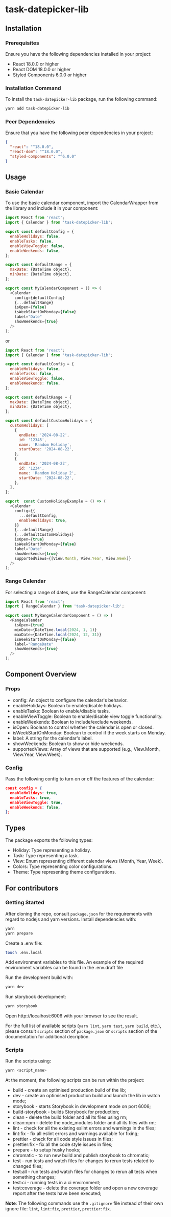 # task-datepicker-lib

## Installation

### Prerequisites

Ensure you have the following dependencies installed in your project:

- React 18.0.0 or higher
- React DOM 18.0.0 or higher
- Styled Components 6.0.0 or higher

### Installation Command

To install the `task-datepicker-lib` package, run the following command:

```bash
yarn add task-datepicker-lib
```

### Peer Dependencies

Ensure that you have the following peer dependencies in your project:

```json
{
  "react": "^18.0.0",
  "react-dom": "^18.0.0",
  "styled-components": "^6.0.0"
}
```

## Usage

### Basic Calendar

To use the basic calendar component, import the CalendarWrapper from the library and include it in your component:

```js
import React from 'react';
import { Calendar } from 'task-datepicker-lib';

export const defaultConfig = {
  enableHolidays: false,
  enableTasks: false,
  enableViewToggle: false,
  enableWeekends: false,
};

export const defaultRange = {
  maxDate: {DateTime object},
  minDate: {DateTime object},
};

export const MyCalendarComponent = () => (
  <Calendar
    config={defaultConfig}
    {...defaultRange}
    isOpen={false}
    isWeekStartOnMonday={false}
    label="Date"
    showWeekends={true}
  />
);
```

or

```js
import React from 'react';
import { Calendar } from 'task-datepicker-lib';

export const defaultConfig = {
  enableHolidays: false,
  enableTasks: false,
  enableViewToggle: false,
  enableWeekends: false,
};

export const defaultRange = {
  maxDate: {DateTime object},
  minDate: {DateTime object},
};

export const defaultCustomHolidays = {
  customHolidays: [
    {
      endDate: '2024-08-22',
      id: '12345',
      name: 'Random Holiday',
      startDate: '2024-08-22',
    },
    {
      endDate: '2024-08-22',
      id: '1234',
      name: 'Random Holiday 2',
      startDate: '2024-08-22',
    },
  ],
};

export  const CustomHolidayExample = () => (
  <Calendar
    config={{
      ...defaultConfig,
      enableHolidays: true,
    }}
    {...defaultRange}
    {...defaultCustomHolidays}
    isOpen={true}
    isWeekStartOnMonday={false}
    label="Date"
    showWeekends={true}
    supportedViews={[View.Month, View.Year, View.Week]}
  />
);
```

### Range Calendar

For selecting a range of dates, use the RangeCalendar component:

```js
import React from 'react';
import { RangeCalendar } from 'task-datepicker-lib';

export const MyRangeCalendarComponent = () => (
  <RangeCalendar
    isOpen={true}
    minDate={DateTime.local(2024, 1, 1)}
    maxDate={DateTime.local(2024, 12, 31)}
    isWeekStartOnMonday={false}
    label="RangeDate"
    showWeekends={true}
  />
);
```

## Component Overview

### Props

- config: An object to configure the calendar's behavior.
- enableHolidays: Boolean to enable/disable holidays.
- enableTasks: Boolean to enable/disable tasks.
- enableViewToggle: Boolean to enable/disable view toggle functionality.
- enableWeekends: Boolean to include/exclude weekends.
- isOpen: Boolean to control whether the calendar is open or closed.
- isWeekStartOnMonday: Boolean to control if the week starts on Monday.
- label: A string for the calendar's label.
- showWeekends: Boolean to show or hide weekends.
- supportedViews: Array of views that are supported (e.g., View.Month, View.Year, View.Week).

### Config

Pass the following config to turn on or off the features of the calendar:

```json
const config = {
  enableHolidays: true,
  enableTasks: true,
  enableViewToggle: true,
  enableWeekends: false,
};
```

## Types

The package exports the following types:

- Holiday: Type representing a holiday.
- Task: Type representing a task.
- View: Enum representing different calendar views (Month, Year, Week).
- Colors: Type representing color configurations.
- Theme: Type representing theme configurations.

## For contributors

### Getting Started

After cloning the repo, consult `package.json` for the requirements with regard to nodejs and yarn versions.
Install dependencies with:

```bash
yarn
yarn prepare
```

Create a .env file:

```bash
touch .env.local
```

Add environment variables to this file. An example of the required environment variables can be found in the .env.draft file

Run the development build with:

```bash
yarn dev
```

Run storybook development:

```bash
yarn storybook
```

Open http://localhost:6006 with your browser to see the result.

For the full list of available scripts (`yarn lint`, `yarn test`, `yarn build`, etc.), please consult `scripts` section of `package.json` or `scripts` section of the documentation for additional decription.

### Scripts

Run the scripts using:

```bash
yarn <script_name>
```

At the moment, the following scripts can be run within the project:

- build - create an optimised production build of the lib;
- dev - create an optimised production build and launch the lib in watch mode;
- storybook - starts Storybook in development mode on port 6006;
- build-storybook - builds Storybook for production;
- clean - delete the build folder and all its files using rm;
- clean:npm - delete the node_modules folder and all its files with rm;
- lint - check for all the existing eslint errors and warnings in the files;
- lint:fix - fix all eslint errors and warnings available for fixing;
- prettier - check for all code style issues in files;
- prettier:fix - fix all the code style issues in files;
- prepare - to setup husky hooks;
- chromatic - to run new build and publish storybook to chromatic;
- test - run tests and watch files for changes to rerun tests related to changed files;
- test:all - run tests and watch files for changes to rerun all tests when something changes;
- test:ci - running tests in a ci environment;
- test:coverage - delete the coverage folder and open a new coverage report after the tests have been executed;

**Note**: The following commands use the `.gitignore` file instead of their own ignore file: `lint`, `lint:fix`, `prettier`, `prettier:fix`.
